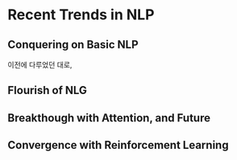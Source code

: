 # Recent Trends in NLP

## Conquering on Basic NLP

이전에 다루었던 대로, 

## Flourish of NLG

## Breakthough with Attention, and Future

## Convergence with Reinforcement Learning